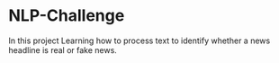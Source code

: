 # NLP-Challenge

In this project Learning how to process text to identify whether a news headline is real or fake news.
